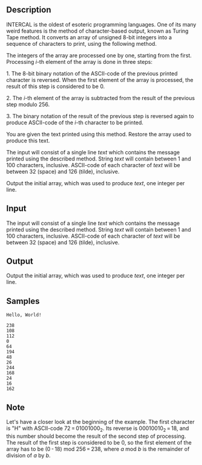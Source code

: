 ## Description

<div><p>INTERCAL is the oldest of esoteric programming languages. One of its many weird features is the method of character-based output, known as Turing Tape method. It converts an array of unsigned 8-bit integers into a sequence of characters to print, using the following method.</p><p>The integers of the array are processed one by one, starting from the first. Processing <span class="tex-span"><i>i</i></span>-th element of the array is done in three steps:</p><p>1. The 8-bit binary notation of the ASCII-code of the previous printed character is reversed. When the first element of the array is processed, the result of this step is considered to be 0.</p><p>2. The <span class="tex-span"><i>i</i></span>-th element of the array is subtracted from the result of the previous step modulo 256.</p><p>3. The binary notation of the result of the previous step is reversed again to produce ASCII-code of the <span class="tex-span"><i>i</i></span>-th character to be printed.</p><p>You are given the text printed using this method. Restore the array used to produce this text.</p></div><div class="input-specification"><p>The input will consist of a single line <span class="tex-span"><i>text</i></span> which contains the message printed using the described method. String <span class="tex-span"><i>text</i></span> will contain between 1 and 100 characters, inclusive. ASCII-code of each character of <span class="tex-span"><i>text</i></span> will be between 32 (space) and 126 (tilde), inclusive.</p></div><div class="output-specification"><p>Output the initial array, which was used to produce <span class="tex-span"><i>text</i></span>, one integer per line.</p></div>


## Input

<p>The input will consist of a single line <span class="tex-span"><i>text</i></span> which contains the message printed using the described method. String <span class="tex-span"><i>text</i></span> will contain between 1 and 100 characters, inclusive. ASCII-code of each character of <span class="tex-span"><i>text</i></span> will be between 32 (space) and 126 (tilde), inclusive.</p>


## Output

<p>Output the initial array, which was used to produce <span class="tex-span"><i>text</i></span>, one integer per line.</p>


## Samples

```input1
Hello, World!

```

```output1
238
108
112
0
64
194
48
26
244
168
24
16
162

```




## Note

<p>Let's have a closer look at the beginning of the example. The first character is "<span class="tex-font-style-tt">H</span>" with ASCII-code <span class="tex-span">72 = 01001000<sub class="lower-index">2</sub></span>. Its reverse is <span class="tex-span">00010010<sub class="lower-index">2</sub> = 18</span>, and this number should become the result of the second step of processing. The result of the first step is considered to be 0, so the first element of the array has to be <span class="tex-span">(0 - 18)</span> mod <span class="tex-span">256 = 238</span>, where <span class="tex-span"><i>a</i></span> mod <span class="tex-span"><i>b</i></span> is the remainder of division of <span class="tex-span"><i>a</i></span> by <span class="tex-span"><i>b</i></span>.</p>

